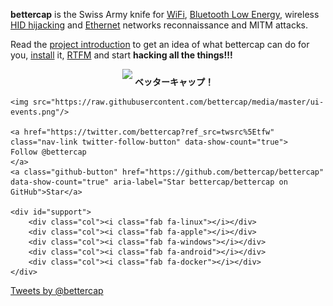 **bettercap** is the Swiss Army knife for [WiFi](/modules/wifi/), [Bluetooth Low Energy](/modules/ble/), wireless [HID hijacking](/modules/hid/) and [Ethernet](/modules/ethernet) networks reconnaissance and MITM attacks.

Read the [project introduction](/intro/) to get an idea of what bettercap can do for you, [install](/installation/) it, [RTFM](/usage/) and start **hacking all the things!!!**

<p align="center">
    <img src="/logo.png" width="250px" style="margin-bottom:10px"/>
    <b>ベッターキャップ！</b>

    <img src="https://raw.githubusercontent.com/bettercap/media/master/ui-events.png"/>

    <a href="https://twitter.com/bettercap?ref_src=twsrc%5Etfw" class="nav-link twitter-follow-button" data-show-count="true">
    Follow @bettercap
    </a>
    <a class="github-button" href="https://github.com/bettercap/bettercap" data-show-count="true" aria-label="Star bettercap/bettercap on GitHub">Star</a>

    <div id="support">
        <div class="col"><i class="fab fa-linux"></i></div>
        <div class="col"><i class="fab fa-apple"></i></div>
        <div class="col"><i class="fab fa-windows"></i></div>
        <div class="col"><i class="fab fa-android"></i></div>
        <div class="col"><i class="fab fa-docker"></i></div>
    </div>
</p>

<a class="twitter-timeline" data-dnt="true" data-theme="light" data-link-color="#599a3e" href="https://twitter.com/bettercap">Tweets by @bettercap</a>
